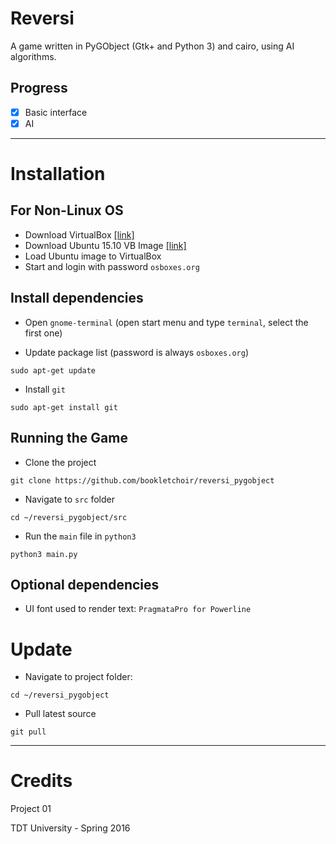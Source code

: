 # Reversi

A game written in PyGObject (Gtk+ and Python 3) and cairo, using AI algorithms.

## Progress

- [x] Basic interface
- [x] AI

---

# Installation

## For Non-Linux OS
- Download VirtualBox [[link]](https://www.virtualbox.org/wiki/Downloads)
- Download Ubuntu 15.10 VB
Image [[link]](http://www.osboxes.org/ubuntu/#ubuntu-15_10-vbox)
- Load Ubuntu image to VirtualBox
- Start and login with password `osboxes.org`

## Install dependencies

- Open `gnome-terminal` (open start menu and type `terminal`, select the first
one)

- Update package list (password is always `osboxes.org`)

```
sudo apt-get update
```

- Install `git`

```
sudo apt-get install git
```

## Running the Game

- Clone the project

```
git clone https://github.com/bookletchoir/reversi_pygobject
```

- Navigate to `src` folder

```
cd ~/reversi_pygobject/src
```

- Run the `main` file in `python3`

```
python3 main.py
```

## Optional dependencies
- UI font used to render text: `PragmataPro for Powerline`

# Update

- Navigate to project folder:
```
cd ~/reversi_pygobject
```

- Pull latest source
```
git pull
```

---

# Credits

Project 01

TDT University - Spring 2016

